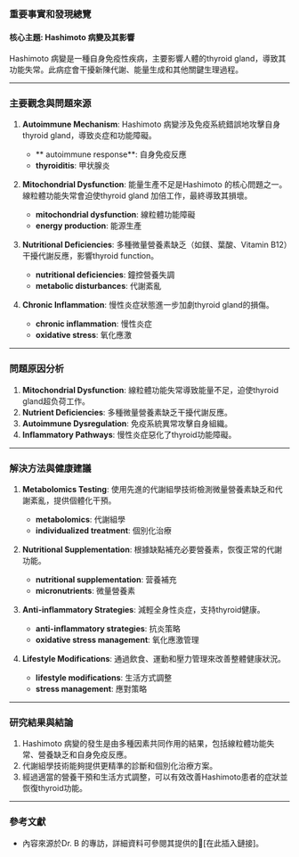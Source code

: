 ### 重要事實和發現總覽

#### 核心主題: Hashimoto 病變及其影響  
Hashimoto 病變是一種自身免疫性疾病，主要影響人體的thyroid gland，導致其功能失常。此病症會干擾新陳代謝、能量生成和其他關鍵生理過程。

---

### 主要觀念與問題來源

1. **Autoimmune Mechanism**: Hashimoto 病變涉及免疫系統錯誤地攻擊自身thyroid gland，導致炎症和功能障礙。
   - ** autoimmune response**: 自身免疫反應
   - **thyroiditis**: 甲状腺炎

2. **Mitochondrial Dysfunction**: 能量生產不足是Hashimoto 的核心問題之一。線粒體功能失常會迫使thyroid gland 加倍工作，最終導致其損壞。
   - **mitochondrial dysfunction**: 線粒體功能障礙
   - **energy production**: 能源生產

3. **Nutritional Deficiencies**: 多種微量營養素缺乏（如鎂、葉酸、Vitamin B12）干擾代謝反應，影響thyroid function。
   - **nutritional deficiencies**: 鐘控營養失調
   - **metabolic disturbances**: 代謝紊亂

4. **Chronic Inflammation**: 慢性炎症狀態進一步加劇thyroid gland的損傷。
   - **chronic inflammation**: 慢性炎症
   - **oxidative stress**: 氧化應激

---

### 問題原因分析

1. **Mitochondrial Dysfunction**: 線粒體功能失常導致能量不足，迫使thyroid gland超负荷工作。
2. **Nutrient Deficiencies**: 多種微量營養素缺乏干擾代謝反應。
3. **Autoimmune Dysregulation**: 免疫系統異常攻擊自身組織。
4. **Inflammatory Pathways**: 慢性炎症惡化了thyroid功能障礙。

---

### 解決方法與健康建議

1. **Metabolomics Testing**: 使用先進的代謝組學技術檢測微量營養素缺乏和代謝紊亂，提供個體化干預。
   - **metabolomics**: 代謝組學
   - **individualized treatment**: 個別化治療

2. **Nutritional Supplementation**: 根據缺點補充必要營養素，恢復正常的代謝功能。
   - **nutritional supplementation**: 营養補充
   - **micronutrients**: 微量營養素

3. **Anti-inflammatory Strategies**: 減輕全身性炎症，支持thyroid健康。
   - **anti-inflammatory strategies**: 抗炎策略
   - **oxidative stress management**: 氧化應激管理

4. **Lifestyle Modifications**: 通過飲食、運動和壓力管理來改善整體健康狀況。
   - **lifestyle modifications**: 生活方式調整
   - **stress management**: 應對策略

---

### 研究結果與結論

1. Hashimoto 病變的發生是由多種因素共同作用的結果，包括線粒體功能失常、營養缺乏和自身免疫反應。
2. 代謝組學技術能夠提供更精準的診斷和個別化治療方案。
3. 經過適當的營養干預和生活方式調整，可以有效改善Hashimoto患者的症狀並恢復thyroid功能。

---

### 參考文獻

- 內容來源於Dr. B 的專訪，詳細資料可參閱其提供的🔗[在此插入鏈接]。